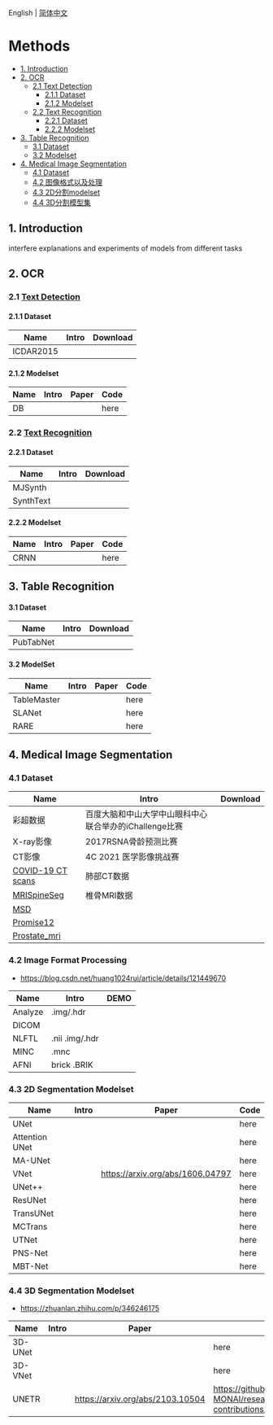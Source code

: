 English | [简体中文](README_ch.md)

# Methods

- [1. Introduction](#1-Introduction)
- [2. OCR](#2-OCR)
  - [2.1 Text Detection](#21-Text-Detection)
    - [2.1.1 Dataset](#211-Dataset)
    - [2.1.2 Modelset](#212-Modelset)
  - [2.2 Text Recognition](#22-Text-Recognition)
    - [2.2.1 Dataset](#221-Dataset)
    - [2.2.2 Modelset](#222-Modelset)
- [3. Table Recognition](#3-Table-Recognition)
    - [3.1 Dataset](#31-Dataset)
    - [3.2 Modelset](#32-Modelset)
- [4. Medical Image Segmentation](#4-Medical-Image-Segmentation)
    - [4.1 Dataset](#41-Dataset)
    - [4.2 图像格式以及处理](#42-图像格式以及处理)
    - [4.3 2D分割modelset](#43-2D分割模型集)
    - [4.4 3D分割模型集](#44-3D分割模型集)



## 1. Introduction

interfere explanations and experiments of models from different tasks

## 2. OCR
### 2.1 [Text Detection]()

#### 2.1.1 Dataset
|Name|Intro|Download|
| --- | --- |--- |
|ICDAR2015|||

#### 2.1.2 Modelset
|Name|Intro|Paper|Code|
| --- | --- | --- | --- |
|DB|||here|

### 2.2 [Text Recognition]()
#### 2.2.1 Dataset
|Name|Intro|Download|
| --- | --- |--- |
|MJSynth|||
|SynthText|||

#### 2.2.2 Modelset
|Name|Intro|Paper|Code|
| --- | --- | --- | --- |
|CRNN|||here|

## 3. Table Recognition
#### 3.1 Dataset
|Name|Intro|Download|
| --- | --- |--- |
|PubTabNet|||

#### 3.2 ModelSet
|Name|Intro|Paper|Code|
| --- | --- | --- | --- |
|TableMaster|||here|
|SLANet|||here|
|RARE|||here|

## 4. Medical Image Segmentation

### 4.1 Dataset
|Name|Intro|Download|
| --- | --- |--- |
|彩超数据|百度大脑和中山大学中山眼科中心联合举办的iChallenge比赛||
|X-ray影像|2017RSNA骨龄预测比赛||
|CT影像|4C 2021 医学影像挑战赛||
|[COVID-19 CT scans](https://www.kaggle.com/andrewmvd/covid19-ct-scans)|肺部CT数据||
|[MRISpineSeg](https://aistudio.baidu.com/aistudio/datasetdetail/81211)|椎骨MRI数据||
|[MSD](http://medicaldecathlon.com/)|||
|[Promise12](https://promise12.grand-challenge.org/)|||
|[Prostate_mri](https://liuquande.github.io/SAML/)|||


### 4.2 Image Format Processing
- https://blog.csdn.net/huang1024rui/article/details/121449670

|Name|Intro|DEMO|
| --- | --- |--- |
|Analyze|.img/.hdr||
|DICOM|||
|NLFTL|.nii .img/.hdr||
|MINC|.mnc||
|AFNI|brick .BRIK||

### 4.3 2D Segmentation Modelset
|Name|Intro|Paper|Code|
| --- | --- | --- | --- |
|UNet|||here|
|Attention UNet|||here|
|MA-UNet|||here|
|VNet||https://arxiv.org/abs/1606.04797|here|
|UNet++|||here|
|ResUNet|||here|
|TransUNet|||here|
|MCTrans|||here|
|UTNet|||here|
|PNS-Net|||here|
|MBT-Net|||here|


### 4.4 3D Segmentation Modelset
- https://zhuanlan.zhihu.com/p/346246175

|Name|Intro|Paper|Code|
| --- | --- | --- | --- |
|3D-UNet|||here|
|3D-VNet|||here|
|UNETR||https://arxiv.org/abs/2103.10504|https://github.com/Project-MONAI/research-contributions/tree/main/UNETR/BTCV|

